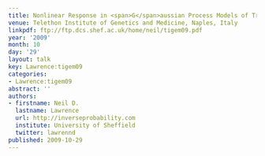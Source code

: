 ```yaml
---
title: Nonlinear Response in <span>G</span>aussian Process Models of Transcription
venue: Telethon Institute of Genetics and Medicine, Naples, Italy
linkpdf: ftp://ftp.dcs.shef.ac.uk/home/neil/tigem09.pdf
year: '2009'
month: 10
day: '29'
layout: talk
key: Lawrence:tigem09
categories:
- Lawrence:tigem09
abstract: ''
authors:
- firstname: Neil D.
  lastname: Lawrence
  url: http://inverseprobability.com
  institute: University of Sheffield
  twitter: lawrennd
published: 2009-10-29
---
```

